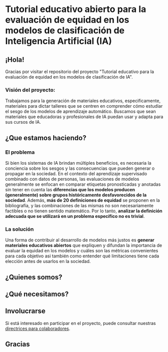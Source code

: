# Tutorial educativo abierto para la evaluación de equidad en los modelos de clasificación de Inteligencia Artificial (IA)

## ¡Hola!

Gracias por visitar el repositorio del proyecto "Tutorial  educativo para la evaluación de equidad en los modelos de clasificación de IA".

### Visión del proyecto:
Trabajamos para la generación de materiales educativos, especificamente, materiales para dictar talleres que se centren en comprender cómo estudiar el sesgo de los modelos de aprendizaje automático. Buscamos que sean materiales que educadoras y profesionales de IA puedan usar y adapta para sus cursos de IA.


## ¿Que estamos haciendo?

### El problema

Si bien los sistemas de IA brindan múltiples beneficios, es necesaria la conciencia sobre los sesgos y las consecuencias que pueden generar o propagar en la sociedad. En el contexto del aprendizaje supervisado combinado con datos de personas, las evaluaciones de modelos generalmente se enfocan en comparar etiquetas pronosticadas y anotadas sin tener en cuenta las **diferencias que los modelos producen (generalmente) sobre grupos históricamente desfavorecidos de la sociedad**. Además, **más de 20 definiciones de equidad** se proponen en la bibliografía, y las combinaciones de las mismas no son necesariamente factibles o no tienen sentido matemático. Por lo tanto, **analizar la definición adecuada que se utilizará en un problema específico no es trivial**.

### La solución

Una forma de contribuir al desarrollo de modelos más justos es **generar materiales educativos abiertos** que expliquen y difundan la importancia de evaluar la equidad en los modelos y cuáles son las métricas convenientes para cada objetivo asi también como entender qué limitaciones tiene cada elección antes de usarlos en la sociedad.


## ¿Quienes somos?


## ¿Qué necesitamos?


## Involucrarse

Si está interesado en participar en el proyecto, puede consultar nuestras [directrices para colaboradores](CONTRIBUCIONES.md).


## Gracias
